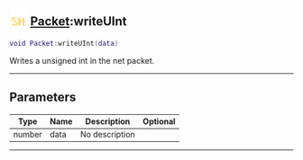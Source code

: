 ## <img src="../../.gitbook/assets/shared.png" width="32" height="32" /> [Packet](../packet/README.md):writeUInt

```lua
void Packet:writeUInt(data)
```

Writes a unsigned int in the net packet.<br>

-----------------
## Parameters

| Type   | Name | Description | Optional |
| ------ | ---- | ----------- | -------: |
| number | data | No description |  |


--------